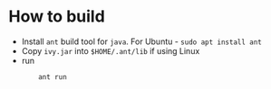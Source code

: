 # How to build
- Install `ant` build tool for `java`. For Ubuntu - `sudo apt install ant`
- Copy `ivy.jar` into `$HOME/.ant/lib` if using Linux
- run
    ```bash
        ant run
    ```
